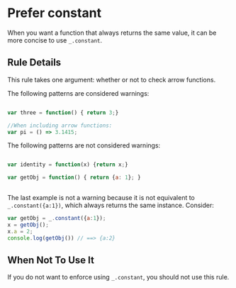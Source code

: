 # Prefer constant

When you want a function that always returns the same value, it can be more concise to use `_.constant`.

## Rule Details

This rule takes one argument: whether or not to check arrow functions.

The following patterns are considered warnings:

```js

var three = function() { return 3;}

//When including arrow functions:
var pi = () => 3.1415;

```

The following patterns are not considered warnings:

```js

var identity = function(x) {return x;}

var getObj = function() { return {a: 1}; }
 
```

The last example is not a warning because it is not equivalent to `_.constant({a:1})`, which always returns the same instance.
Consider:

```js
var getObj = _.constant({a:1});
x = getObj();
x.a = 2;
console.log(getObj()) // ==> {a:2}
```

## When Not To Use It

If you do not want to enforce using `_.constant`, you should not use this rule.
